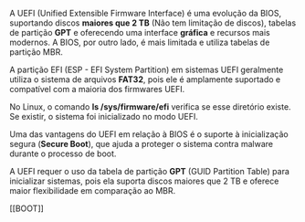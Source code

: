 A UEFI (Unified Extensible Firmware Interface) é uma evolução da BIOS, suportando discos **maiores que 2 TB** (Não tem limitação de discos), tabelas de partição **GPT** e oferecendo uma interface **gráfica** e recursos mais modernos. A BIOS, por outro lado, é mais limitada e utiliza tabelas de partição MBR.

A partição EFI (ESP - EFI System Partition) em sistemas UEFI geralmente utiliza o sistema de arquivos **FAT32**, pois ele é amplamente suportado e compatível com a maioria dos firmwares UEFI.

No Linux, o comando **ls /sys/firmware/efi** verifica se esse diretório existe. Se existir, o sistema foi inicializado no modo UEFI.

Uma das vantagens do UEFI em relação à BIOS é o suporte à inicialização segura (**Secure Boot**), que ajuda a proteger o sistema contra malware durante o processo de boot.

A UEFI requer o uso da tabela de partição **GPT** (GUID Partition Table) para inicializar sistemas, pois ela suporta discos maiores que 2 TB e oferece maior flexibilidade em comparação ao MBR.

[[BOOT]]